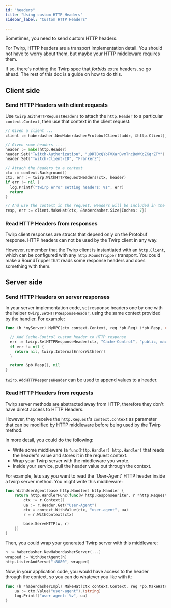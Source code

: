 ```yaml
---
id: "headers"
title: "Using custom HTTP Headers"
sidebar_label: "Custom HTTP Headers"

---
```

Sometimes, you need to send custom HTTP headers.

For Twirp, HTTP headers are a transport implementation detail. You should not
have to worry about them, but maybe your HTTP middleware requires them.

If so, there's nothing the Twirp spec that _forbids_ extra headers, so go ahead.
The rest of this doc is a guide on how to do this.

## Client side

### Send HTTP Headers with client requests

Use `twirp.WithHTTPRequestHeaders` to attach the `http.Header` to a particular
`context.Context`, then use that context in the client request:

```go
// Given a client ...
client := haberdasher.NewHaberdasherProtobufClient(addr, &http.Client{})

// Given some headers ...
header := make(http.Header)
header.Set("Twitch-Authorization", "uDRlDxQYbFVXarBvmTncBoWKcZKqrZTY")
header.Set("Twitch-Client-ID", "FrankerZ")

// Attach the headers to a context
ctx := context.Background()
ctx, err := twirp.WithHTTPRequestHeaders(ctx, header)
if err != nil {
  log.Printf("twirp error setting headers: %s", err)
  return
}

// And use the context in the request. Headers will be included in the request!
resp, err := client.MakeHat(ctx, &haberdasher.Size{Inches: 7})
```

### Read HTTP Headers from responses

Twirp client responses are structs that depend only on the Protobuf response.
HTTP headers can not be used by the Twirp client in any way.

However, remember that the Twirp client is instantiated with an `http.Client`,
which can be configured with any `http.RoundTripper` transport. You could make a
RoundTripper that reads some response headers and does something with them.

## Server side

### Send HTTP Headers on server responses

In your server implementation code, set response headers one by one with the
helper `twirp.SetHTTPResponseHeader`, using the same context provided by the
handler. For example:

```go
func (h *myServer) MyRPC(ctx context.Context, req *pb.Req) (*pb.Resp, error) {

  // Add Cache-Control custom header to HTTP response
  err := twirp.SetHTTPResponseHeader(ctx, "Cache-Control", "public, max-age=60")
  if err != nil {
    return nil, twirp.InternalErrorWith(err)
  }

  return &pb.Resp{}, nil
}
```
`twirp.AddHTTPResponseHeader` can be used to append values to a header.

### Read HTTP Headers from requests

Twirp server methods are abstracted away from HTTP, therefore they don't have
direct access to HTTP Headers.

However, they receive the `http.Request`'s `context.Context` as parameter that
can be modified by HTTP middleware before being used by the Twirp method.

In more detail, you could do the following:

 * Write some middleware (a `func(http.Handler) http.Handler)` that reads the
   header's value and stores it in the request context.
 * Wrap your Twirp server with the middleware you wrote.
 * Inside your service, pull the header value out through the context.

For example, lets say you want to read the 'User-Agent' HTTP header inside a
twirp server method. You might write this middleware:

```go
func WithUserAgent(base http.Handler) http.Handler {
    return http.HandlerFunc(func(w http.ResponseWriter, r *http.Request) {
        ctx := r.Context()
        ua := r.Header.Get("User-Agent")
        ctx = context.WithValue(ctx, "user-agent", ua)
        r = r.WithContext(ctx)

        base.ServeHTTP(w, r)
    })
}
```

Then, you could wrap your generated Twirp server with this middleware:

```go
h := haberdasher.NewHaberdasherServer(...)
wrapped := WithUserAgent(h)
http.ListenAndServe(":8080", wrapped)
```

Now, in your application code, you would have access to the header through the
context, so you can do whatever you like with it:

```go
func (h *haberdasherImpl) MakeHat(ctx context.Context, req *pb.MakeHatRequest) (*pb.Hat, error) {
    ua := ctx.Value("user-agent").(string)
    log.Printf("user agent: %v", ua)
}
```
